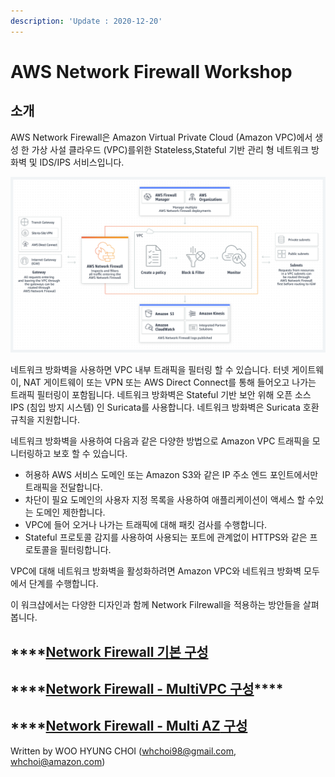 ```yaml
---
description: 'Update : 2020-12-20'
---
```


# AWS Network Firewall Workshop

## 소개 

AWS Network Firewall은 Amazon Virtual Private Cloud \(Amazon VPC\)에서 생성 한 가상 사설 클라우드 \(VPC\)를위한 Stateless,Stateful 기반 관리 형 네트워크 방화벽 및 IDS/IPS 서비스입니다.

![](.gitbook/assets/image%20%2898%29.png)

네트워크 방화벽을 사용하면 VPC 내부 트래픽을 필터링 할 수 있습니다. 터넷 게이트웨이, NAT 게이트웨이 또는 VPN 또는 AWS Direct Connect를 통해 들어오고 나가는 트래픽 필터링이 포함됩니다. 네트워크 방화벽은 Stateful 기반 보안 위해 오픈 소스 IPS \(침입 방지 시스템\) 인 Suricata를 사용합니다. 네트워크 방화벽은 Suricata 호환 규칙을 지원합니다.

네트워크 방화벽을 사용하여 다음과 같은 다양한 방법으로 Amazon VPC 트래픽을 모니터링하고 보호 할 수 있습니다.

* 허용하 AWS 서비스 도메인 또는 Amazon S3와 같은 IP 주소 엔드 포인트에서만 트래픽을 전달합니다.
* 차단이 필요 도메인의 사용자 지정 목록을 사용하여 애플리케이션이 액세스 할 수있는 도메인 제한합니다.
* VPC에 들어 오거나 나가는 트래픽에 대해 패킷 검사를 수행합니다.
* Stateful 프로토콜 감지를 사용하여 사용되는 포트에 관계없이 HTTPS와 같은 프로토콜을 필터링합니다.

VPC에 대해 네트워크 방화벽을 활성화하려면 Amazon VPC와 네트워크 방화벽 모두에서 단계를 수행합니다.

이 워크샵에서는 다양한 디자인과 함께 Network Filrewall을 적용하는 방안들을 살펴 봅니다. 

## \*\*\*\*[**Network Firewall 기본 구성**](single-az-nwfw.md)

## \*\*\*\*[**Network Firewall - MultiVPC 구성**](multi-vpc-nwfw.md)\*\*\*\*

## \*\*\*\*[**Network Firewall - Multi AZ** 구성](multi-az-nwfw.md)



Written by WOO HYUNG CHOI \(whchoi98@gmail.com, whchoi@amazon.com\)



